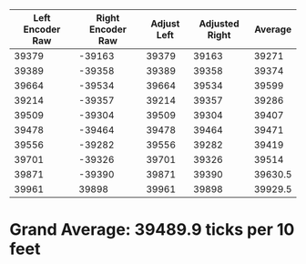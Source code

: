 | Left Encoder Raw | Right Encoder Raw | Adjust Left | Adjusted Right | Average |
|------------------|-------------------|-------------|----------------|---------|
| 39379            | -39163            | 39379       | 39163          | 39271   |
| 39389            | -39358            | 39389       | 39358          | 39374   |
| 39664            | -39534            | 39664       | 39534          | 39599   |
| 39214            | -39357            | 39214       | 39357          | 39286   |
| 39509            | -39304            | 39509       | 39304          | 39407   |
| 39478            | -39464            | 39478       | 39464          | 39471   |
| 39556            | -39282            | 39556       | 39282          | 39419   |
| 39701            | -39326            | 39701       | 39326          | 39514   |
| 39871            | -39390            | 39871       | 39390          | 39630.5 |
| 39961            | 39898             | 39961       | 39898          | 39929.5 |

# Grand Average: 39489.9 ticks per 10 feet